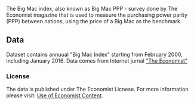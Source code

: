 The Big Mac index, also known as Big Mac PPP - survey done by The
Economist magazine that is used to measure the purchasing power
parity (PPP) between nations, using the price of a Big Mac as
the benchmark.

## Data

Dataset contains annuual "Big Mac Index" starting from February 2000, including January 2016.
Data comes from Internet jurnal ["The Economist"](http://www.economist.com/)

### License

The data is published under The Economist Licnese.
For more information please visit: [Use of Economist Content](http://www.economist.com/legal/terms-of-use).
